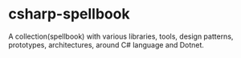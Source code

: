# csharp-spellbook
A collection(spellbook) with various libraries, tools, design patterns, prototypes, architectures, around C# language and Dotnet.
